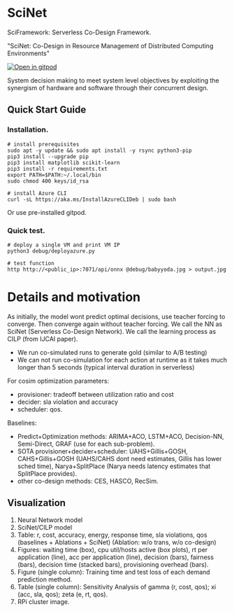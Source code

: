 # SciNet

SciFramework: Serverless Co-Design Framework.

"SciNet: Co-Design in Resource Management of Distributed Computing Environments"

<a href="https://gitpod.io/#https://github.com/shreshthtuli/SciNet/">
    <img src="https://gitpod.io/button/open-in-gitpod.svg" alt="Open in gitpod">
  </a>

System decision making to meet system level objectives by exploiting the synergism of hardware and software through their concurrent design.

## Quick Start Guide

### Installation.

```console
# install prerequisites
sudo apt -y update && sudo apt install -y rsync python3-pip
pip3 install --upgrade pip
pip3 install matplotlib scikit-learn
pip3 install -r requirements.txt
export PATH=$PATH:~/.local/bin
sudo chmod 400 keys/id_rsa

# install Azure CLI
curl -sL https://aka.ms/InstallAzureCLIDeb | sudo bash
```

Or use pre-installed gitpod.

### Quick test.

```console
# deploy a single VM and print VM IP
python3 debug/deployazure.py

# test function
http http://<public_ip>:7071/api/onnx @debug/babyyoda.jpg > output.jpg
```

# Details and motivation

As initially, the model wont predict optimal decisions, use teacher forcing to converge. Then converge again without teacher forcing.
We call the NN as SciNet (Serverless Co-Design Network). We call the learning process as CILP (from IJCAI paper).

- We run co-simulated runs to generate gold (similar to A/B testing)
- We can not run co-simulation for each action at runtime as it takes much longer than 5 seconds (typical interval duration in serverless)

For cosim optimization parameters:

- provisioner: tradeoff between utilization ratio and cost
- decider: sla violation and accuracy
- scheduler: qos.

Baselines:

- Predict+Optimization methods: ARIMA+ACO, LSTM+ACO, Decision-NN, Semi-Direct, GRAF (use for each sub-problem).
- SOTA provisioner+decider+scheduler: UAHS+Gillis+GOSH, CAHS+Gillis+GOSH (UAHS/CAHS dont need estimates, Gillis has lower sched time), Narya+SplitPlace (Narya needs latency estimates that SplitPlace provides).
- other co-design methods: CES, HASCO, RecSim.

## Visualization

1. Neural Network model
2. SciNet/CILP model
3. Table: r, cost, accuracy, energy, response time, sla violations, qos (baselines + Ablations + SciNet) (Ablation: w/o trans, w/o co-design)
4. Figures: waiting time (box), cpu util/hosts active (box plots), rt per application (line), acc per application (line), decision (bars), fairness (bars), decision time (stacked bars), provisioning overhead (bars).
5. Figure (single column): Training time and test loss of each demand prediction method.
6. Table (single column): Sensitivity Analysis of gamma (r, cost, qos); xi (acc, sla, qos); zeta (e, rt, qos). 
7. RPi cluster image.
